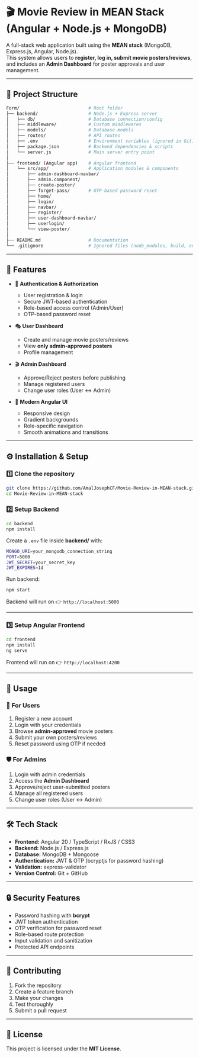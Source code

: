 # 🎬 Movie Review in MEAN Stack (Angular + Node.js + MongoDB)

A full-stack web application built using the **MEAN stack** (MongoDB, Express.js, Angular, Node.js).  
This system allows users to **register, log in, submit movie posters/reviews**, and includes an **Admin Dashboard** for poster approvals and user management.  

---

## 📂 Project Structure

```bash
Form/                          # Root folder
├── backend/                   # Node.js + Express server
│   ├── db/                    # Database connection/config
│   ├── middleware/            # Custom middlewares
│   ├── models/                # Database models
│   ├── routes/                # API routes
│   ├── .env                   # Environment variables (ignored in Git)
│   ├── package.json           # Backend dependencies & scripts
│   └── server.js              # Main server entry point
│
├── frontend/ (Angular app)    # Angular frontend
│   └── src/app/               # Application modules & components
│       ├── admin-dashboard-navbar/
│       ├── admin.component/
│       ├── create-poster/
│       ├── forget-pass/       # OTP-based password reset
│       ├── home/
│       ├── login/
│       ├── navbar/
│       ├── register/
│       ├── user-dashboard-navbar/
│       ├── userlogin/
│       └── view-poster/
│
├── README.md                  # Documentation
└── .gitignore                 # Ignored files (node_modules, build, env, etc.)
```

---

## 🚀 Features

- 🔐 **Authentication & Authorization**
  - User registration & login  
  - Secure JWT-based authentication  
  - Role-based access control (Admin/User)  
  - OTP-based password reset  

- 🎭 **User Dashboard**
  - Create and manage movie posters/reviews  
  - View **only admin-approved posters**  
  - Profile management  

- 🎬 **Admin Dashboard**
  - Approve/Reject posters before publishing  
  - Manage registered users  
  - Change user roles (User ↔ Admin)  

- 🎨 **Modern Angular UI**
  - Responsive design  
  - Gradient backgrounds  
  - Role-specific navigation  
  - Smooth animations and transitions  

---

## ⚙️ Installation & Setup

### 1️⃣ Clone the repository
```bash
git clone https://github.com/AmalJosephCF/Movie-Review-in-MEAN-stack.git
cd Movie-Review-in-MEAN-stack
```

### 2️⃣ Setup Backend
```bash
cd backend
npm install
```

Create a `.env` file inside **backend/** with:
```bash
MONGO_URI=your_mongodb_connection_string
PORT=5000
JWT_SECRET=your_secret_key
JWT_EXPIRES=1d
```

Run backend:
```bash
npm start
```

Backend will run on 👉 `http://localhost:5000`

---

### 3️⃣ Setup Angular Frontend
```bash
cd frontend
npm install
ng serve
```

Frontend will run on 👉 `http://localhost:4200`

---

## 📖 Usage

### 👤 For Users
1. Register a new account  
2. Login with your credentials  
3. Browse **admin-approved** movie posters  
4. Submit your own posters/reviews  
5. Reset password using OTP if needed  

### 🛡️ For Admins
1. Login with admin credentials  
2. Access the **Admin Dashboard**  
3. Approve/reject user-submitted posters  
4. Manage all registered users  
5. Change user roles (User ↔ Admin)  

---

## 🛠️ Tech Stack

- **Frontend:** Angular 20 / TypeScript / RxJS / CSS3  
- **Backend:** Node.js / Express.js  
- **Database:** MongoDB + Mongoose  
- **Authentication:** JWT & OTP (bcryptjs for password hashing)  
- **Validation:** express-validator  
- **Version Control:** Git + GitHub  

---

## 🔒 Security Features

- Password hashing with **bcrypt**  
- JWT token authentication  
- OTP verification for password reset  
- Role-based route protection  
- Input validation and sanitization  
- Protected API endpoints  

---

## 🤝 Contributing

1. Fork the repository  
2. Create a feature branch  
3. Make your changes  
4. Test thoroughly  
5. Submit a pull request  

---

## 📜 License

This project is licensed under the **MIT License**.
